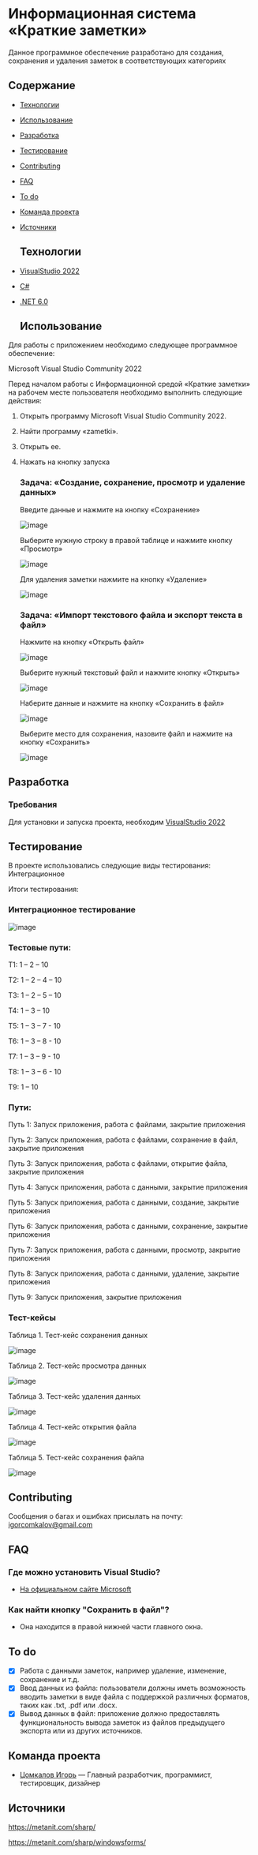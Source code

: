 # Информационная система «Краткие заметки»
Данное программное обеспечение разработано для создания, сохранения и удаления заметок в соответствующих категориях

## Содержание
- [Технологии](#технологии)
- [Использование](#использование)
- [Разработка](#разработка)
- [Тестирование](#тестирование)
- [Contributing](#contributing)
- [FAQ](#faq)
- [To do](#to-do)
- [Команда проекта](#команда-проекта)
- [Источники](#источники)

  ## Технологии
- [VisualStudio 2022](https://visualstudio.microsoft.com/ru/)
- [C#](https://learn.microsoft.com/ru-ru/dotnet/csharp/tour-of-csharp/)
- [.NET 6.0](https://learn.microsoft.com/ru-ru/dotnet/welcome)

  ## Использование
Для работы с приложением необходимо следующее программное обеспечение:

Microsoft Visual Studio Community 2022

Перед началом работы с Информационной средой «Краткие заметки» на рабочем месте пользователя необходимо выполнить следующие действия:
1. Открыть программу Microsoft Visual Studio Community 2022.
2. Найти программу «zametki».
3. Открыть ее.
4. Нажать на кнопку запуска

   ### Задача: «Создание, сохранение, просмотр и удаление данных»

   Введите данные и нажмите на кнопку «Сохранение»
   
   ![image](https://github.com/igor2204/praktika-proizv/assets/117898131/7e9b7661-0530-47c5-8bd2-f62701e4f399)

   Выберите нужную строку в правой таблице и нажмите кнопку «Просмотр»

   ![image](https://github.com/igor2204/praktika-proizv/assets/117898131/b34f7542-8786-407b-b0db-c3b7b9cdc230)

   Для удаления заметки нажмите на кнопку «Удаление»

   ![image](https://github.com/igor2204/praktika-proizv/assets/117898131/b2faae39-4ac9-4e3f-8b63-bb05abde0884)

   ### Задача: «Импорт текстового файла и экспорт текста в файл»

   Нажмите на кнопку «Открыть файл»

   ![image](https://github.com/igor2204/praktika-proizv/assets/117898131/0ae971b7-97d5-4754-8076-e977f8644ad9)

   Выберите нужный текстовый файл и нажмите кнопку «Открыть»

   ![image](https://github.com/igor2204/praktika-proizv/assets/117898131/7f9c44b3-339b-4c14-954d-3924936bd6e1)

   Наберите данные и нажмите на кнопку «Сохранить в файл»

   ![image](https://github.com/igor2204/praktika-proizv/assets/117898131/29a06f50-1fbd-4895-8a49-e093e47bd16c)

   Выберите место для сохранения, назовите файл и нажмите на кнопку «Сохранить»

   ![image](https://github.com/igor2204/praktika-proizv/assets/117898131/c4b553b7-677e-47ce-a12d-f316b15c2e29)

## Разработка

### Требования
Для установки и запуска проекта, необходим [VisualStudio 2022](https://visualstudio.microsoft.com/ru/)

## Тестирование
В проекте использовались следующие виды тестирования: Интеграционное

Итоги тестирования:

### Интеграционное тестирование

![image](https://github.com/igor2204/praktika-proizv/assets/117898131/058320ff-7138-438c-b0dc-b2caba278877)

### Тестовые пути:

Т1: 1 – 2 – 10

T2: 1 – 2 – 4 – 10

Т3: 1 – 2 – 5 – 10

T4: 1 – 3 – 10

T5: 1 – 3 – 7 - 10

T6: 1 – 3 – 8 - 10

T7: 1 – 3 – 9 - 10

T8: 1 – 3 – 6 - 10

T9: 1 – 10

### Пути: 

Путь 1: Запуск приложения, работа с файлами, закрытие приложения

Путь 2: Запуск приложения, работа с файлами, сохранение в файл, закрытие приложения

Путь 3: Запуск приложения, работа с файлами, открытие файла, закрытие приложения

Путь 4: Запуск приложения, работа с данными, закрытие приложения

Путь 5: Запуск приложения, работа с данными, создание, закрытие приложения

Путь 6: Запуск приложения, работа с данными, сохранение, закрытие приложения

Путь 7: Запуск приложения, работа с данными, просмотр, закрытие приложения

Путь 8: Запуск приложения, работа с данными, удаление, закрытие приложения

Путь 9: Запуск приложения,  закрытие приложения

### Тест-кейсы

Таблица 1. Тест-кейс сохранения данных

![image](https://github.com/igor2204/praktika/assets/117898131/80a84524-1869-4a02-a589-8d21eba78cfb)

Таблица 2. Тест-кейс просмотра данных

![image](https://github.com/igor2204/praktika/assets/117898131/3c6710db-8536-43b3-be6f-61b919a247a6)

Таблица 3. Тест-кейс удаления данных

![image](https://github.com/igor2204/praktika/assets/117898131/81f03b6e-8e0e-4ffb-8293-260aaaf3da31)

Таблица 4. Тест-кейс открытия файла

![image](https://github.com/igor2204/praktika/assets/117898131/6738ff19-0f06-47e7-83cd-e86693bc906c)

Таблица 5. Тест-кейс сохранения файла

![image](https://github.com/igor2204/praktika/assets/117898131/c0195f60-8a99-41e2-abf3-29bc1155fd2d)

## Contributing
Сообщения о багах и ошибках присылать на почту: igorcomkalov@gmail.com

## FAQ 
### Где можно установить Visual Studio?
- [На официальном сайте Microsoft](https://visualstudio.microsoft.com/ru/)
### Как найти кнопку "Сохранить в файл"?
- Она находится в правой нижней части главного окна.

## To do

- [x] Работа с данными заметок, например удаление, изменение, сохранение и т.д.
- [x] Ввод данных из файла: пользователи должны иметь возможность вводить заметки в виде файла с поддержкой различных форматов, таких как .txt, .pdf или .docx.
- [x] Вывод данных в файл: приложение должно предоставлять функциональность вывода заметок из файлов предыдущего экспорта или из других источников.

## Команда проекта
- [Цомкалов Игорь](https://vk.com/id194250284) — Главный разработчик, программист, тестировщик, дизайнер

## Источники
https://metanit.com/sharp/

https://metanit.com/sharp/windowsforms/












   





   


   
